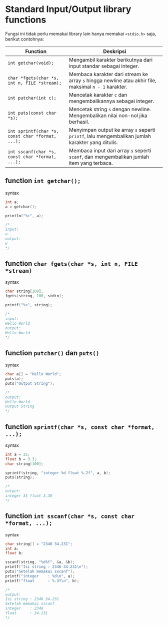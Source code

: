 
# Standard Input/Output library functions

Fungsi ini tidak perlu memakai library lain hanya memakai `<stdio.h>` saja, berikut contohnya:

<!-- <table>
    <tr>
        <th>Function</th>
        <th>Deskripsi</th>
    </tr>
    <tr>
        <td>int getchar(void);</td>
        <td>Mengambil karakter berikutnya dari input standar sebagai integer.</td>
    </tr>
    <tr>
        <td>char *fgets(char *s, int n, FILE *stream);</td>
        <td>Membaca karakter dari stream ke array s hingga newline atau akhir file, maksimal n - 1 karakter.</td>
    </tr>
    <tr>
        <td>int putchar(int c);</td>
        <td>Mencetak karakter c dan mengembalikannya sebagai integer.</td>
    </tr>
    <tr>
        <td>int puts(const char *s);</td>
        <td>Mencetak string s dengan newline. Mengembalikan nilai non-nol jika berhasil.</td>
    </tr>
    <tr>
        <td>int sprintf(char *s, const char *format, ...);</td>
        <td>Menyimpan output ke array s seperti printf, lalu mengembalikan jumlah karakter yang ditulis.</td>
    </tr>
    <tr>
        <td>int sscanf(char *s, const char *format, ...);</td>
        <td>Membaca input dari array s seperti scanf, dan mengembalikan jumlah item yang terbaca.</td>
    </tr>
</table> -->

| Function                                         | Deskripsi                                                                                            |
|--------------------------------------------------|------------------------------------------------------------------------------------------------------|
| `int getchar(void);`                             | Mengambil karakter berikutnya dari input standar sebagai integer.                                    |
| `char *fgets(char *s, int n, FILE *stream);`     | Membaca karakter dari stream ke array `s` hingga newline atau akhir file, maksimal `n - 1` karakter. |
| `int putchar(int c);`                            | Mencetak karakter `c` dan mengembalikannya sebagai integer.                                          |
| `int puts(const char *s);`                       | Mencetak string `s` dengan newline. Mengembalikan nilai non-nol jika berhasil.                       |
| `int sprintf(char *s, const char *format, ...);` | Menyimpan output ke array `s` seperti `printf`, lalu mengembalikan jumlah karakter yang ditulis.     |
| `int sscanf(char *s, const char *format, ...);`  | Membaca input dari array `s` seperti `scanf`, dan mengembalikan jumlah item yang terbaca.            |

## function `int getchar();`

syntax
```c
int a;
a = getchar();

println("%c", a);

/*
input:
w
output:
w
*/
```

## function `char fgets(char *s, int n, FILE *stream)`

syntax
```c
char string[100];
fgets(string, 100, stdin);

printf("%s", string);

/*
input:
Hello World
output:
Hello World
*/
```

## function `putchar()` dan `puts()`

syntax
```c
char a[] = "Hello World";
puts(a);
puts("Output String");

/*
output:
Hello World
Output String
*/
```

## function `sprintf(char *s, const char *format, ...);`

syntax
```c
int a = 35;
float b = 3.3;
char string[100];

sprintf(string, "integer %d float %.2f", a, b);
puts(string);

/*
output:
integer 35 float 3.30
*/
```

## function `int sscanf(char *s, const char *format, ...);`

syntax
```c
char string[] = "2346 34.231";
int a;
float b;

sscanf(string, "%d%f", &a, &b);
printf("Isi string : 2346 34.231\n");
puts("Setelah memakai sscanf");
printf("integer    : %d\n", a);
printf("float      : %.3f\n", b);

/*
output:
Isi string : 2346 34.231
Setelah memakai sscanf
integer    : 2346
float      : 34.231
*/
```
